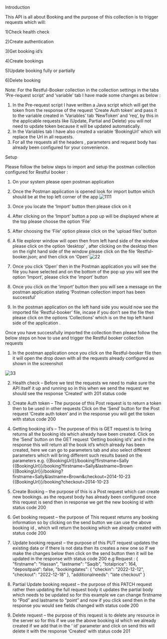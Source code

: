Introduction

This API is all about Booking  and the purpose of this collection is to trigger requests which will:

1)Check health check 

2)Create authentication
 
3)Get booking id’s 

4)Create bookings

5)Update booking fully or partially 

6)Delete booking   


Note:
 For the Restful-Booker collection in the collection settings in the tabs  ‘Pre-request script’ and ‘variable’ tab I have made some changes as below : 
1) In the Pre-request script I have written a Java script which will get the token from the response of the request ‘Create Auth token’  and pass it to the variable created in ‘Variables’ tab ‘NewToken’ and ‘req’, by this in the applicable requests like (Update, Partial and Delete) you will not need to update token because it will be updated automatically.
2) In the Variables tab I have also created a variable ‘BookingUrl’ which will replace the Url in all requests. 
3) For all the requests all the headers , parameters and request body has already been configured for your convenience. 

Setup 

Please follow the below steps to import and setup the postman collection configured for Restful booker : 
1)	On your system please open postman application
2)	Once the Postman application is opened look for import button which should be at the top left  corner of the app
![1111](https://user-images.githubusercontent.com/111247381/184608371-5b9fd32a-b768-4347-81da-7516f833e6d3.png)


3)	Once you locate the ‘Import’ button then please click on it
4)	After clicking on the ‘Import’ button a pop up will be displayed where at the top please choose the option ‘File’ 
5)	After choosing the ‘File’ option please click on the ‘upload files’ button
6)	 A file explorer window will open then from left hand side of the window please click on the option ‘desktop’ , after clicking on the desktop then on the right hand side of the window please click on the file ‘Restful-booker.json; and then click on ‘Open’
![22](https://user-images.githubusercontent.com/111247381/184608636-5ff2ab3f-707b-4692-9db5-cfeffece3042.png)


8)	Once you click ‘Open’ then in the Postman application you will see the file you have selected and on the bottom of the pop up you will see the option ‘Import’, please click the ‘import’ button
9)	Once you click on the ‘import’ button then you will see a message on the postman application stating ‘Postman collection import has been successful’
10)	In the postman application on the left hand side you would now see the imported file ‘Restful-booker’ file, incase if you don’t see the file then please click on the options ‘Collections’ which is on the top left hand side of the application .


Once you have successfully imported the collection then please follow the below steps on how to use and trigger the Restful booker collection requests
1)	In the postman application once you click on the Restful-booker file then it will open the drop down with all the requests already configured  as shown in the screenshot 

![33](https://user-images.githubusercontent.com/111247381/184609220-8ce620a7-b779-4ea8-b629-72fc008f87f0.png)


2)	Health check – Before we test the requests we need to make sure the API itself it up and running so in this when we send the request we should see the response ‘Created’ with 201 status code

3)	Create Auth token – The purpose of  this Post request is to return a token then to be used in other requests
Click on the ‘Send’ button for the Post request ‘Create auth token’ and in the response you will get the token with status code 200 

4)	Getting booking id’s – The purpose of this is  GET request is to bring returns all the booking ids which already have been created. 
Click on the ‘Send’ button on the GET request ‘Getting booking id’s’ and in the response this will return all the book id’s which already has been created, here we can go to parameters tab and also select different parameters which will bring different such results based on the parameters  e.g. 
{{BookingUrl}}/booking?firstname=Sally
{{BookingUrl}}/booking?firstname=Sally&lastname=Brown
{{BookingUrl}}/booking?firstname=Sally&lastname=Brown&checkout=2014-10-23
{{BookingUrl}}/booking?checkout=2014-10-23

5)	Create Booking – the purpose of this is a Post request which can create new bookings.
as the request body has already been configured once this request is send then in response we get the new booking id with status code 200  

6)	Get booking request – the purpose of This request returns any booking information so by clicking on the send button 
we can use the above booking id , which will return  the booking which we already created with status code 200 

7)	Update booking request – the purpose of this PUT request updates the existing data or if there is not data then its creates a new one  so if we make the changes below then click on the send button then it will be updated in the response with status code 200 e.g 
Request : 
{
    "firstname": "Hassan",
    "lastname": "Saqib",
    "totalprice": 164,
    "depositpaid": false,
    "bookingdates": {
        "checkin": "2022-12-12",
        "checkout": "2022-12-18"
    },
    "additionalneeds": "late checkout"
} 


8)	Partial Update booking request – the purpose of  this PATCH request rather then updating the full request body it updates the partial body which needs to be updated so for this example we can change firstname  to “Pod” and lastname to “point” and now if you click send then in the response you would see fields changed with status code 200 

9)	Delete request – the purpose of this request is to delete any resource in the server so for this if we use the above booking id which we already created if we add that in the ‘ id’ parameter  and click on send this will delete it with the response ‘Created’ with status code 201











